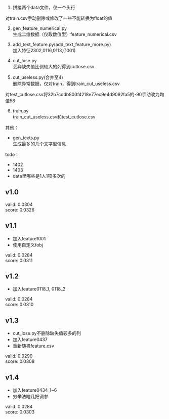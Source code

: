1. 拼接两个data文件，仅一个头行

对train.csv手动删除或修改了一些不能转换为float的值

2. gen_feature_numerical.py  
生成二维数据（仅取数值型）feature_numerical.csv

3. add_text_feature.py(add_text_feature_more.py)  
加入特征2302,0116,0113,(1001)

4. cut_lose.py  
丢弃缺失值比例较大的列得到cutlose.csv

5. cut_useless.py(合并至4)  
删除异常数据，仅对train，得到train_cut_useless.csv

对test_cutlose.csv将32b7cddb800f4218e77ec9e4d9092fa5的-90手动改为均值58

6. train.py  
train_cut_useless.csv和test_cutlose.csv

其他：

- gen_texts.py  
生成最多的几个文字型信息

todo：

- 1402
- 1403
- data里哪些是1人1项多次的

## v1.0

valid: 0.0304  
score: 0.0326

## v1.1

- 加入feature1001
- 使用自定义fobj

valid: 0.0284  
score: 0.0311

## v1.2

- 加入feature0118_1, 0118_2

valid: 0.0284  
score: 0.0310

## v1.3

- cut_lose.py不删除缺失值较多的列
- 加入feature0437
- 重新随机feature.csv

valid: 0.0290  
score: 0.0308

## v1.4

- 加入feature0434_1~6
- 穷举法瞎几把调参

valid: 0.0284  
score: 0.0303

